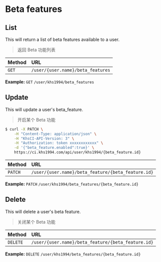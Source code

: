 # Beta features

## List
     
This will return a list of beta features available to a user.

> 返回 Beta 功能列表

| Method | URL                           |
| :----- | :---------------------------- |
| `GET`    | `/user/{user.name}/beta_features` |

**Example:** `GET` `/user/khs1994/beta_features`

## Update

This will update a user's beta_feature.

> 开启某个 Beta 功能

```bash
$ curl -X PATCH \
    -H "Content-Type: application/json" \
    -H "KhsCI-API-Version: 3" \
    -H "Authorization: token xxxxxxxxxxxx" \
    -d '{"beta_feature.enabled":true}' \
    https://ci.khs1994.com/api/user/khs1994/{beta_feature.id}
```

| Method | URL                                              |
| :----- | :----------------------------------------------- |
| `PATCH`  | `/user/{user.name}/beta_feature/{beta_feature.id}` |

**Example:** `PATCH` `/user/khs1994/beta_features/{beta_feature.id}`

## Delete

This will delete a user's beta feature.

> 关闭某个 Beta 功能

| Method | URL                                              |
| :----- | :----------------------------------------------- |
| `DELETE` | `/user/{user.name}/beta_feature/{beta_feature.id}` |

**Example:** `DELETE` `/user/khs1994/beta_features/{beta_feature.id}`
